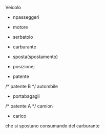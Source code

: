 Veicolo
- npasseggeri
- motore
- serbatoio
- carburante
- sposta(spostamento)
- posizione;

- patente 


/* patente B */
autombile 

+ portabagagli

/* patente A */
camion

+ carico 



che si spostano consumando del carburante

